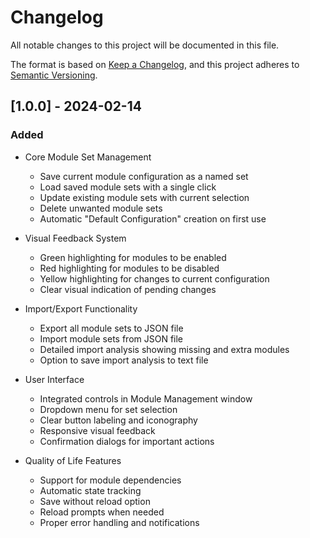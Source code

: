# Changelog

All notable changes to this project will be documented in this file.

The format is based on [Keep a Changelog](https://keepachangelog.com/en/1.0.0/),
and this project adheres to [Semantic Versioning](https://semver.org/spec/v2.0.0.html).

## [1.0.0] - 2024-02-14

### Added
- Core Module Set Management
  - Save current module configuration as a named set
  - Load saved module sets with a single click
  - Update existing module sets with current selection
  - Delete unwanted module sets
  - Automatic "Default Configuration" creation on first use

- Visual Feedback System
  - Green highlighting for modules to be enabled
  - Red highlighting for modules to be disabled
  - Yellow highlighting for changes to current configuration
  - Clear visual indication of pending changes

- Import/Export Functionality
  - Export all module sets to JSON file
  - Import module sets from JSON file
  - Detailed import analysis showing missing and extra modules
  - Option to save import analysis to text file

- User Interface
  - Integrated controls in Module Management window
  - Dropdown menu for set selection
  - Clear button labeling and iconography
  - Responsive visual feedback
  - Confirmation dialogs for important actions

- Quality of Life Features
  - Support for module dependencies
  - Automatic state tracking
  - Save without reload option
  - Reload prompts when needed
  - Proper error handling and notifications 